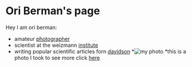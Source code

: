 # Ori Berman's page
Hey I am ori berman: 
* amateur [photographer](https://oriberman.myportfolio.com/)
* scientist at the weizmann [institute](https://www.weizmann.ac.il/CSB/Shalev-Benami/group-members)
* writing popular scientific articles forn [davidson](https://davidson.weizmann.ac.il/authors/%D7%90%D7%95%D7%A8%D7%99-%D7%91%D7%A8%D7%9E%D7%9F)
*![my photo](DSC_0147.jpg)
*this is a photo I took to see more click [here](/my_photos_page)